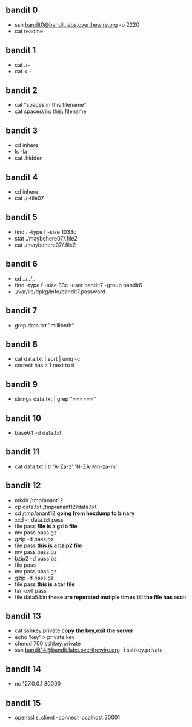 ## bandit 0
- ssh bandit0@bandit.labs.overthewire.org -p 2220
- cat readme
## bandit 1
- cat ./-
- cat < -
## bandit 2
-  cat "spaces in this filename"
-  cat spaces\ in\ this\ filename
## bandit 3
- cd inhere
- ls -la
- cat .hidden
## bandit 4
- cd inhere
- cat ./-file07
## bandit 5
- find . -type f -size 1033c
- stat ./maybehere07/.file2
- cat ./maybehere07/.file2
## bandit 6
- cd ../../..
- find -type f -size 33c -user bandit7 -group bandit6
- ./var/lib/dpkg/info/bandit7.password
## bandit 7
- grep data.txt "millionth"
## bandit 8
- cat data.txt | sort | uniq -c
- correct has a 1 next to it
## bandit 9
- strings data.txt | grep "======"
## bandit 10
- base64 -d data.txt
## bandit 11
- cat data.txt | tr 'A-Za-z' 'N-ZA-Mn-za-m'
 ## bandit 12
 - mkdir /tmp/anant12
 - cp data.txt /tmp/anant12/data.txt
- cd /tmp/anant12
**going from hexdump to binary**
- xxd -r data.txt pass
- file pass
**file is a gzib file**
- mv pass pass.gz
- gzip -d pass.gz
- file pass 
  **this is a bzip2 file**
- mv pass pass.bz
- bzip2 -d pass.bz
- file pass
- mv pass pass.gz
- gzip -d pass.gz
- file pass 
  **this is a tar file**
- tar -xvf pass
- file data5.bin
**these are reperated mutiple times till the file has ascii**
## bandit 13
- cat sshkey.private
**copy the key,exit the server**
- echo 'key' > private.key
- chmod 700 sshkey.private
- ssh bandit14@bandit.labs.overthewire.org -i sshkey.private
## bandit 14
- nc 127.0.0.1 30000
## bandit 15 
- openssl s_client -connect localhost:30001

